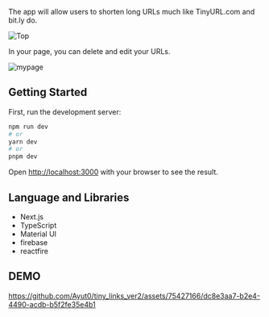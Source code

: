The app will allow users to shorten long URLs much like TinyURL.com and bit.ly do.

![Top](https://github.com/Ayut0/tiny_links_ver2/assets/75427166/d8520d34-0c77-43e5-bfb0-6186c93ecaef)

In your page, you can delete and edit your URLs.

![mypage](https://github.com/Ayut0/tiny_links_ver2/assets/75427166/1c05f363-283e-43eb-9b96-9ab1937e9112)

## Getting Started

First, run the development server:

```bash
npm run dev
# or
yarn dev
# or
pnpm dev
```

Open [http://localhost:3000](http://localhost:3000) with your browser to see the result.

## Language and Libraries

- Next.js
- TypeScript
- Material UI
- firebase
- reactfire

## DEMO

https://github.com/Ayut0/tiny_links_ver2/assets/75427166/dc8e3aa7-b2e4-4490-acdb-b5f2fe35e4b1
